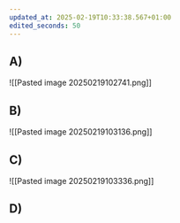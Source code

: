 ```yaml
---
updated_at: 2025-02-19T10:33:38.567+01:00
edited_seconds: 50
---
```

## A)
![[Pasted image 20250219102741.png]]
## B)
![[Pasted image 20250219103136.png]]
## C)
![[Pasted image 20250219103336.png]]
## D)

